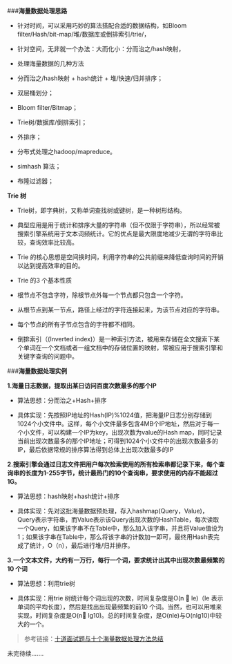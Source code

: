 ###**海量数据处理思路**

* 针对时间，可以采用巧妙的算法搭配合适的数据结构，如Bloom filter/Hash/bit-map/堆/数据库或倒排索引/trie/，

* 针对空间，无非就一个办法：大而化小：分而治之/hash映射，

* 处理海量数据的几种方法
 * 分而治之/hash映射 + hash统计 + 堆/快速/归并排序；
 * 双层桶划分；
 * Bloom filter/Bitmap；
 * Trie树/数据库/倒排索引；
 * 外排序；
 * 分布式处理之hadoop/mapreduce。
 * simhash 算法；
 * 布隆过滤器；

**Trie 树**

* Trie树，即字典树，又称单词查找树或键树，是一种树形结构。

* 典型应用是用于统计和排序大量的字符串（但不仅限于字符串），所以经常被搜索引擎系统用于文本词频统计。它的优点是最大限度地减少无谓的字符串比较，查询效率比较高。

* Trie 的核心思想是空间换时间，利用字符串的公共前缀来降低查询时间的开销以达到提高效率的目的。

* Trie 的3 个基本性质
 * 根节点不包含字符，除根节点外每一个节点都只包含一个字符。
 * 从根节点到某一节点，路径上经过的字符连接起来，为该节点对应的字符串。
 *  每个节点的所有子节点包含的字符都不相同。


* 倒排索引（(Inverted index)）是一种索引方法，被用来存储在全文搜索下某个单词在一个文档或者一组文档中的存储位置的映射，常被应用于搜索引擎和关键字查询的问题中。

###**海量数据处理实例**

**1.海量日志数据，提取出某日访问百度次数最多的那个IP**

* 算法思想：分而治之+Hash+排序

* 具体实现：先按照IP地址的Hash(IP)%1024值，把海量IP日志分别存储到1024个小文件中。这样，每个小文件最多包含4MB个IP地址，然后对于每一个小文件，可以构建一个IP为key，出现次数为value的Hash map，同时记录当前出现次数最多的那个IP地址；可得到1024个小文件中的出现次数最多的IP，最后依据常规的排序算法得到总体上出现次数最多的IP

**2.搜索引擎会通过日志文件把用户每次检索使用的所有检索串都记录下来，每个查询串的长度为1-255字节，统计最热门的10个查询串，要求使用的内存不能超过1G。**

* 算法思想：hash映射+hash统计+排序

* 具体实现：先对这批海量数据预处理，存入hashmap(Query，Value)，Query表示字符串，而Value表示该Query出现次数的HashTable，每次读取一个Query，如果该字串不在Table中，那么加入该字串，并且将Value值设为1；如果该字串在Table中，那么将该字串的计数加一即可，最终用Hash表完成了统计，O（n），最后进行堆/归并排序。

**3.一个文本文件，大约有一万行，每行一个词，要求统计出其中出现次数最频繁的10 个词**

* 算法思想：利用trie树

* 具体实现：用trie 树统计每个词出现的次数，时间复杂度是O(n  le)（le 表示单词的平均长度），然后是找出出现最频繁的前10 个词。当然，也可以用堆来实现，时间复杂度是O(n lg10)。总的时间复杂度，是O(nle)与O(nlg10)中较大的一个。


> 参考链接：[十道面试题与十个海量数据处理方法总结](http://blog.csdn.net/v_JULY_v/article/details/6279498)

未完待续.......

